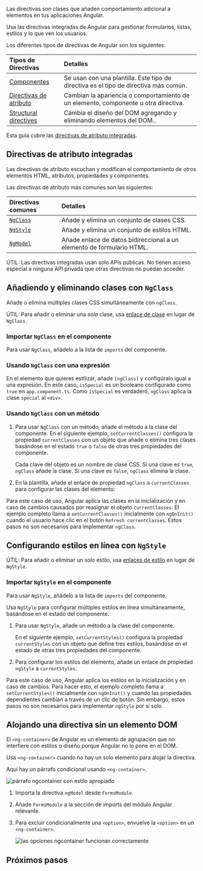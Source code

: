 <docs-decorative-header title="Directivas integradas" imgSrc="adev/src/assets/images/directives.svg"> <!-- markdownlint-disable-line -->
Las directivas son clases que añaden comportamiento adicional a elementos en tus aplicaciones Angular.
</docs-decorative-header>

Usa las directivas integradas de Angular para gestionar formularios, listas, estilos y lo que ven los usuarios.

Los diferentes tipos de directivas de Angular son los siguientes:

| Tipos de Directivas                                              | Detalles                                                                             |
| :--------------------------------------------------------------- | :----------------------------------------------------------------------------------- |
| [Componentes](guide/components)                                  | Se usan con una plantilla. Este tipo de directiva es el tipo de directiva más común. |
| [Directivas de atributo](#directivas-de-atributo-integradas)     | Cambian la apariencia o comportamiento de un elemento, componente u otra directiva.  |
| [Structural directives](/guide/directives/structural-directives) | Cambia el diseño del DOM agregando y eliminando elementos del DOM..    

Esta guía cubre las [directivas de atributo integradas](#directivas-de-atributo-integradas).

## Directivas de atributo integradas

Las directivas de atributo escuchan y modifican el comportamiento de otros elementos HTML, atributos, propiedades y componentes.

Las directivas de atributo más comunes son las siguientes:

| Directivas comunes                                             | Detalles                                                              |
| :------------------------------------------------------------- | :-------------------------------------------------------------------- |
| [`NgClass`](#añadiendo-y-eliminando-clases-con-ngclass)        | Añade y elimina un conjunto de clases CSS.                            |
| [`NgStyle`](#configurando-estilos-en-línea-con-ngstyle)        | Añade y elimina un conjunto de estilos HTML.                          |
| [`NgModel`](guide/forms/template-driven-forms)                 | Añade enlace de datos bidireccional a un elemento de formulario HTML. |

ÚTIL: Las directivas integradas usan solo APIs públicas. No tienen acceso especial a ninguna API privada que otras directivas no puedan acceder.

## Añadiendo y eliminando clases con `NgClass`

Añade o elimina múltiples clases CSS simultáneamente con `ngClass`.

ÚTIL: Para añadir o eliminar una _sola_ clase, usa [enlace de clase](guide/templates/class-binding) en lugar de `NgClass`.

### Importar `NgClass` en el componente

Para usar `NgClass`, añádelo a la lista de `imports` del componente.

<docs-code header="src/app/app.component.ts (importación de NgClass)" path="adev/src/content/examples/built-in-directives/src/app/app.component.ts" visibleRegion="import-ng-class"/>

### Usando `NgClass` con una expresión

En el elemento que quieres estilizar, añade `[ngClass]` y configúralo igual a una expresión.
En este caso, `isSpecial` es un booleano configurado como `true` en `app.component.ts`.
Como `isSpecial` es verdadero, `ngClass` aplica la clase `special` al `<div>`.

<docs-code header="src/app/app.component.html" path="adev/src/content/examples/built-in-directives/src/app/app.component.html" visibleRegion="special-div"/>

### Usando `NgClass` con un método

1. Para usar `NgClass` con un método, añade el método a la clase del componente.
   En el siguiente ejemplo, `setCurrentClasses()` configura la propiedad `currentClasses` con un objeto que añade o elimina tres clases basándose en el estado `true` o `false` de otras tres propiedades del componente.

   Cada clave del objeto es un nombre de clase CSS.
   Si una clave es `true`, `ngClass` añade la clase.
   Si una clave es `false`, `ngClass` elimina la clase.

   <docs-code header="src/app/app.component.ts" path="adev/src/content/examples/built-in-directives/src/app/app.component.ts" visibleRegion="setClasses"/>

1. En la plantilla, añade el enlace de propiedad `ngClass` a `currentClasses` para configurar las clases del elemento:


<docs-code header="src/app/app.component.html" path="adev/src/content/examples/built-in-directives/src/app/app.component.html" visibleRegion="NgClass-1"/>

Para este caso de uso, Angular aplica las clases en la inicialización y en caso de cambios causados por reasignar el objeto `currentClasses`.
El ejemplo completo llama a `setCurrentClasses()` inicialmente con `ngOnInit()` cuando el usuario hace clic en el botón `Refresh currentClasses`.
Estos pasos no son necesarios para implementar `ngClass`.

## Configurando estilos en línea con `NgStyle`

ÚTIL: Para añadir o eliminar un _solo_ estilo, usa [enlaces de estilo](guide/templates/binding#css-class-and-style-property-bindings) en lugar de `NgStyle`.

### Importar `NgStyle` en el componente

Para usar `NgStyle`, añádelo a la lista de `imports` del componente.

<docs-code header="src/app/app.component.ts (importación de NgStyle)" path="adev/src/content/examples/built-in-directives/src/app/app.component.ts" visibleRegion="import-ng-style"/>

Usa `NgStyle` para configurar múltiples estilos en línea simultáneamente, basándose en el estado del componente.

1. Para usar `NgStyle`, añade un método a la clase del componente.

   En el siguiente ejemplo, `setCurrentStyles()` configura la propiedad `currentStyles` con un objeto que define tres estilos, basándose en el estado de otras tres propiedades del componente.

   <docs-code header="src/app/app.component.ts" path="adev/src/content/examples/built-in-directives/src/app/app.component.ts" visibleRegion="setStyles"/>

1. Para configurar los estilos del elemento, añade un enlace de propiedad `ngStyle` a `currentStyles`.

<docs-code header="src/app/app.component.html" path="adev/src/content/examples/built-in-directives/src/app/app.component.html" visibleRegion="NgStyle-2"/>

Para este caso de uso, Angular aplica los estilos en la inicialización y en caso de cambios.
Para hacer esto, el ejemplo completo llama a `setCurrentStyles()` inicialmente con `ngOnInit()` y cuando las propiedades dependientes cambian a través de un clic de botón.
Sin embargo, estos pasos no son necesarios para implementar `ngStyle` por sí solo.

## Alojando una directiva sin un elemento DOM

El `<ng-container>` de Angular es un elemento de agrupación que no interfiere con estilos o diseño porque Angular no lo pone en el DOM.

Usa `<ng-container>` cuando no hay un solo elemento para alojar la directiva.

Aquí hay un párrafo condicional usando `<ng-container>`.

<docs-code header="src/app/app.component.html (ngif-ngcontainer)" path="adev/src/content/examples/structural-directives/src/app/app.component.html" visibleRegion="ngif-ngcontainer"/>

<img alt="párrafo ngcontainer con estilo apropiado" src="assets/images/guide/structural-directives/good-paragraph.png">

1. Importa la directiva `ngModel` desde `FormsModule`.

1. Añade `FormsModule` a la sección de imports del módulo Angular relevante.

1. Para excluir condicionalmente una `<option>`, envuelve la `<option>` en un `<ng-container>`.

   <docs-code header="src/app/app.component.html (select-ngcontainer)" path="adev/src/content/examples/structural-directives/src/app/app.component.html" visibleRegion="select-ngcontainer"/>

   <img alt="las opciones ngcontainer funcionan correctamente" src="assets/images/guide/structural-directives/select-ngcontainer-anim.gif">

## Próximos pasos

<docs-pill-row>
  <docs-pill href="guide/directives/attribute-directives" title="Directivas de Atributo"/>
  <docs-pill href="guide/directives/structural-directives" title="Directivas Estructurales"/>
  <docs-pill href="guide/directives/directive-composition-api" title="API de composición de directivas"/>
</docs-pill-row>
